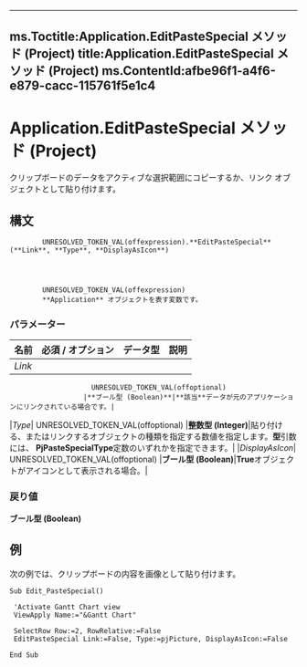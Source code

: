 

---
ms.Toctitle:Application.EditPasteSpecial メソッド (Project)
title:Application.EditPasteSpecial メソッド (Project)
ms.ContentId:afbe96f1-a4f6-e879-cacc-115761f5e1c4
---
# Application.EditPasteSpecial メソッド (Project)




クリップボードのデータをアクティブな選択範囲にコピーするか、リンク オブジェクトとして貼り付けます。

## 構文

            UNRESOLVED_TOKEN_VAL(offexpression).**EditPasteSpecial**(**Link**, **Type**, **DisplayAsIcon**)




            UNRESOLVED_TOKEN_VAL(offexpression)
            **Application** オブジェクトを表す変数です。

### パラメーター

|**名前**|**必須 / オプション**|**データ型**|**説明**|
|---|---|---|---|
|*Link*|
                        UNRESOLVED_TOKEN_VAL(offoptional)
                      |**ブール型 (Boolean)**|**該当**データが元のアプリケーションにリンクされている場合です。|
|*Type*|
                        UNRESOLVED_TOKEN_VAL(offoptional)
                      |**整数型 (Integer)**|貼り付ける、またはリンクするオブジェクトの種類を指定する数値を指定します。**型**引数には、 **PjPasteSpecialType**定数のいずれかを指定できます。|
|*DisplayAsIcon*|
                        UNRESOLVED_TOKEN_VAL(offoptional)
                      |**ブール型 (Boolean)**|**True**オブジェクトがアイコンとして表示される場合。|



### 戻り値
**ブール型 (Boolean)**





## 例
次の例では、クリップボードの内容を画像として貼り付けます。

```vba
Sub Edit_PasteSpecial() 
 
 'Activate Gantt Chart view 
 ViewApply Name:="&Gantt Chart" 
 
 SelectRow Row:=2, RowRelative:=False 
 EditPasteSpecial Link:=False, Type:=pjPicture, DisplayAsIcon:=False 
 
End Sub
```





